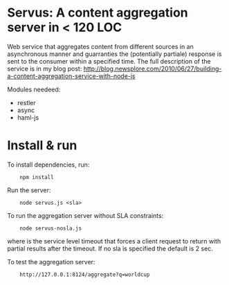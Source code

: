 Servus: A content aggregation server in < 120 LOC
=============

Web service that aggregates content from different sources in an asynchronous manner and guarranties the (potentially partiale) response is sent to the consumer within a specified time. The full description of the service is in my blog post: http://blog.newsplore.com/2010/06/27/building-a-content-aggregation-service-with-node-js

Modules needeed:

* restler
* async
* haml-js

Install & run
=============

To install dependencies, run:

		npm install

Run the server:

		node servus.js <sla>

To run the aggregation server without SLA constraints:

		node servus-nosla.js

where <sla> is the service level timeout that forces a client request to return with partial results after the timeout. If no sla is specified the default is 2 sec.

To test the aggregation server:

		http://127.0.0.1:8124/aggregate?q=worldcup
